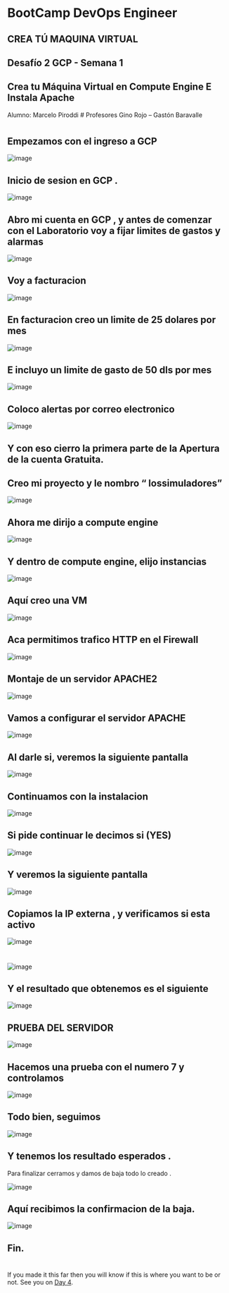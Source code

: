 
# BootCamp DevOps Engineer	


## CREA TÚ MAQUINA VIRTUAL

## Desafío 2 GCP - Semana 1 
## Crea tu Máquina Virtual en Compute Engine E Instala Apache

Alumno: Marcelo Piroddi #
Profesores Gino Rojo – Gastón Baravalle
#
#
#
#

## Empezamos con el ingreso a GCP

![image](https://user-images.githubusercontent.com/105083569/172956404-13e0c20f-c943-4fb3-9e72-f7363398180c.png)

## Inicio de sesion en GCP .


![image](https://user-images.githubusercontent.com/105083569/172956478-68eec479-ad7f-48cf-ba35-73621b230db3.png)

## Abro mi cuenta en GCP , y antes de comenzar con el Laboratorio  voy a fijar limites de gastos y alarmas

![image](https://user-images.githubusercontent.com/105083569/172956508-dbb4ca59-9a99-4fee-919e-f841f5a8ea45.png)

## Voy a facturacion

![image](https://user-images.githubusercontent.com/105083569/172956536-480f122e-e0f5-4d0c-b595-1753fde4a5e3.png)

## En facturacion creo un limite de 25 dolares por mes

![image](https://user-images.githubusercontent.com/105083569/172956580-e1d1ae27-e5fb-4f17-81f3-7df09d52f9a3.png)

## E incluyo un limite de gasto de 50 dls por mes

![image](https://user-images.githubusercontent.com/105083569/172956608-e5bd7631-fbd9-4464-8d73-ec676f258c83.png)

## Coloco alertas por correo electronico

![image](https://user-images.githubusercontent.com/105083569/172956626-3a198312-252a-4dbe-930b-55b491d35836.png)

## Y con eso cierro la primera parte de la Apertura de la cuenta Gratuita.

## Creo mi proyecto  y le nombro “ lossimuladores”

![image](https://user-images.githubusercontent.com/105083569/172956686-37c24d54-1bfd-4b75-b459-10e2c7fa5ad4.png)

## Ahora me dirijo a compute engine


![image](https://user-images.githubusercontent.com/105083569/172956718-3a037f0e-a888-414c-9272-ea26d3cab840.png)


## Y dentro de compute engine, elijo instancias

![image](https://user-images.githubusercontent.com/105083569/172956740-4254b025-a0e0-4f81-a456-679ce91d70df.png)


## Aquí creo una VM


![image](https://user-images.githubusercontent.com/105083569/172956779-44911574-5ae1-4d4d-bde3-0f523ef333fb.png)


## Aca permitimos  trafico HTTP en el Firewall

![image](https://user-images.githubusercontent.com/105083569/172956814-1865452c-9522-43cb-85fe-18e144135d50.png)

## Montaje de un servidor APACHE2

![image](https://user-images.githubusercontent.com/105083569/172956836-d24f56e6-c57b-4e06-bd3b-159971507448.png)

## Vamos a configurar el servidor APACHE

![image](https://user-images.githubusercontent.com/105083569/172956878-d69d71cf-84d8-4bd7-ac80-aecbaa6d0d1f.png)

## Al darle si, veremos la siguiente pantalla

![image](https://user-images.githubusercontent.com/105083569/172956896-7c1eb1e5-ca88-43a4-9790-889a0062e0ba.png)

## Continuamos con la instalacion

![image](https://user-images.githubusercontent.com/105083569/172956947-d7fb4201-932a-4390-82fe-3a3fa6f75dbd.png)

## Si pide continuar le decimos si (YES)

![image](https://user-images.githubusercontent.com/105083569/172956955-0f80a794-781e-4c77-8d41-1e98fe60226e.png)

## Y veremos la siguiente pantalla

![image](https://user-images.githubusercontent.com/105083569/172957298-14afda59-85b3-44b7-8323-b4414a1dbc14.png)

## Copiamos la IP externa , y verificamos si esta activo

![image](https://user-images.githubusercontent.com/105083569/172957325-45aa45c1-e4d4-4d51-9de9-e638a3702d57.png)

#
![image](https://user-images.githubusercontent.com/105083569/172957351-743ba3f5-cb3f-433a-9bb3-6b4163efd55e.png)


## Y el resultado que obtenemos es el siguiente
![image](https://user-images.githubusercontent.com/105083569/172957384-0c024a3e-6515-4034-8a07-ce6900288d1b.png)

## PRUEBA DEL SERVIDOR

![image](https://user-images.githubusercontent.com/105083569/172957430-c7a9012c-c816-4c56-8153-1765927f879b.png)

## Hacemos una prueba con el numero 7 y controlamos

![image](https://user-images.githubusercontent.com/105083569/172957473-3f15c352-ce25-4cf9-b590-eda2a8bf578a.png)

## Todo bien, seguimos

![image](https://user-images.githubusercontent.com/105083569/172957510-abe0d0af-4cda-4176-9f36-59c4a29cef70.png)

## Y tenemos los resultado esperados .

Para finalizar cerramos y damos de baja todo lo creado .

![image](https://user-images.githubusercontent.com/105083569/172957549-eed2d790-a251-4dca-b253-a69ba3802776.png)

## Aquí recibimos la confirmacion de la baja. 

![image](https://user-images.githubusercontent.com/105083569/172957564-499d1220-8486-4f23-8919-1f70393dec8b.png)

## Fin.


#
#
#
#
#


If you made it this far then you will know if this is where you want to be or not. See you on [Day 4](day04.md).  
